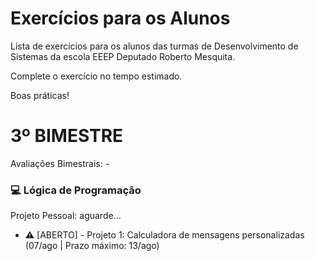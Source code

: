 # Exercícios para os Alunos
Lista de exercícios para os alunos das turmas de Desenvolvimento de Sistemas da escola EEEP Deputado Roberto Mesquita.

Complete o exercício no tempo estimado.

Boas práticas!

# 3º BIMESTRE
Avaliações Bimestrais: -
### 💻 Lógica de Programação 
Projeto Pessoal: aguarde...
- ⚠️ [ABERTO] - Projeto 1: Calculadora de mensagens personalizadas (07/ago | Prazo máximo: 13/ago)
